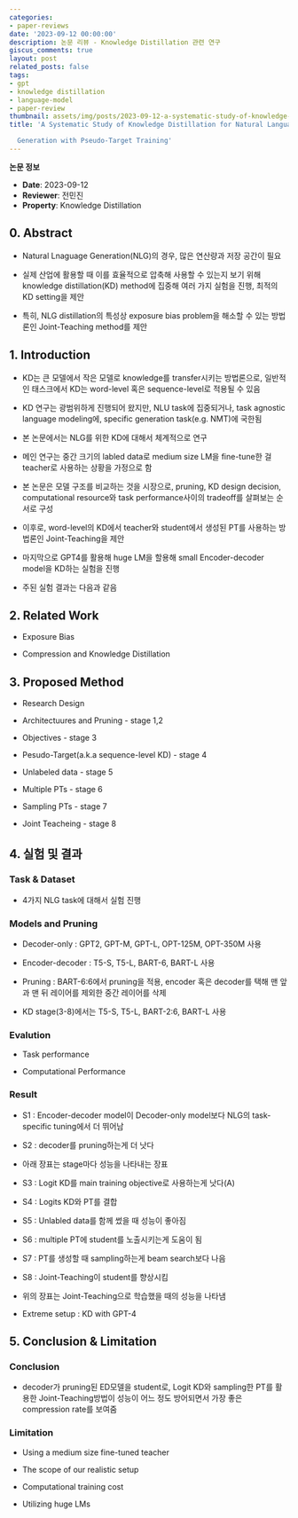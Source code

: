 ```yaml
---
categories:
- paper-reviews
date: '2023-09-12 00:00:00'
description: 논문 리뷰 - Knowledge Distillation 관련 연구
giscus_comments: true
layout: post
related_posts: false
tags:
- gpt
- knowledge distillation
- language-model
- paper-review
thumbnail: assets/img/posts/2023-09-12-a-systematic-study-of-knowledge-distillation-for-natural/thumbnail.jpg
title: 'A Systematic Study of Knowledge Distillation for Natural Language

  Generation with Pseudo-Target Training'
---
```


**논문 정보**
- **Date**: 2023-09-12
- **Reviewer**: 전민진
- **Property**: Knowledge Distillation

## 0. Abstract

- Natural Lnaguage Generation(NLG)의 경우, 많은 연산량과 저장 공간이 필요

- 실제 산업에 활용할 때 이를 효율적으로 압축해 사용할 수 있는지 보기 위해 knowledge distillation(KD) method에 집중해 여러 가지 실험을 진행, 최적의 KD setting을 제안

- 특히, NLG distillation의 특성상 exposure bias problem을 해소할 수 있는 방법론인 Joint-Teaching method를 제안

## 1. Introduction

- KD는 큰 모델에서 작은 모델로 knowledge를 transfer시키는 방법론으로, 일반적인 태스크에서 KD는 word-level 혹은 sequence-level로 적용될 수 있음

- KD 연구는 광범위하게 진행되어 왔지만, NLU task에 집중되거나, task agnostic language modeling에, specific generation task(e.g. NMT)에 국한됨

- 본 논문에서는 NLG를 위한 KD에 대해서 체계적으로 연구

- 메인 연구는 중간 크기의 labled data로 medium size LM을 fine-tune한 걸 teacher로 사용하는 상황을 가정으로 함

- 본 논문은 모델 구조를 비교하는 것을 시장으로, pruning, KD design decision, computational resource와 task performance사이의 tradeoff를 살펴보는 순서로 구성

- 이후로, word-level의 KD에서 teacher와 student에서 생성된 PT를 사용하는 방법론인 Joint-Teaching을 제안

- 마지막으로 GPT4를 활용해 huge LM을 할용해 small Encoder-decoder model을 KD하는 실험을 진행

- 주된 실험 결과는 다음과 같음

## 2. Related Work

- Exposure Bias

- Compression and Knowledge Distillation

## 3. Proposed Method

- Research Design

- Architectuures and Pruning - stage 1,2

- Objectives - stage 3

- Pesudo-Target(a.k.a sequence-level KD) - stage 4

- Unlabeled data - stage 5

- Multiple PTs - stage 6

- Sampling PTs - stage 7

- Joint Teacheing - stage 8

## 4. 실험 및 결과

### Task & Dataset

- 4가지 NLG task에 대해서 실험 진행

### Models and Pruning

- Decoder-only : GPT2, GPT-M, GPT-L, OPT-125M, OPT-350M 사용

- Encoder-decoder : T5-S, T5-L, BART-6, BART-L 사용

- Pruning : BART-6:6에서 pruning을 적용, encoder 혹은 decoder를 택해 맨 앞과 맨 뒤 레이어를 제외한 중간 레이어를 삭제

- KD stage(3-8)에서는 T5-S, T5-L, BART-2:6, BART-L 사용

### Evalution

- Task performance

- Computational Performance

### Result

- S1 : Encoder-decoder model이 Decoder-only model보다 NLG의 task-specific tuning에서 더 뛰어남

- S2 : decoder를 pruning하는게 더 낫다

- 아래 장표는 stage마다 성능을 나타내는 장표

- S3 : Logit KD를 main training objective로 사용하는게 낫다(A)

- S4 : Logits KD와 PT를 결합

- S5 : Unlabled data를 함께 썼을 때 성능이 좋아짐

- S6 : multiple PT에 student를 노출시키는게 도움이 됨

- S7 : PT를 생성할 때 sampling하는게 beam search보다 나음

- S8 : Joint-Teaching이 student를 향상시킴

- 위의 장표는 Joint-Teaching으로 학습했을 때의 성능을 나타냄

- Extreme setup : KD with GPT-4

## 5. Conclusion & Limitation

### Conclusion

- decoder가 pruning된 ED모델을 student로, Logit KD와 sampling한 PT를 활용한 Joint-Teaching방법이 성능이 어느 정도 방어되면서 가장 좋은 compression rate를 보여줌 

### Limitation

- Using a medium size fine-tuned teacher

- The scope of our realistic setup

- Computational training cost

- Utilizing huge LMs
